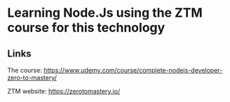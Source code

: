 # Learning Node.Js using the ZTM course for this technology

## Links

The course: https://www.udemy.com/course/complete-nodejs-developer-zero-to-mastery/

ZTM website: https://zerotomastery.io/
